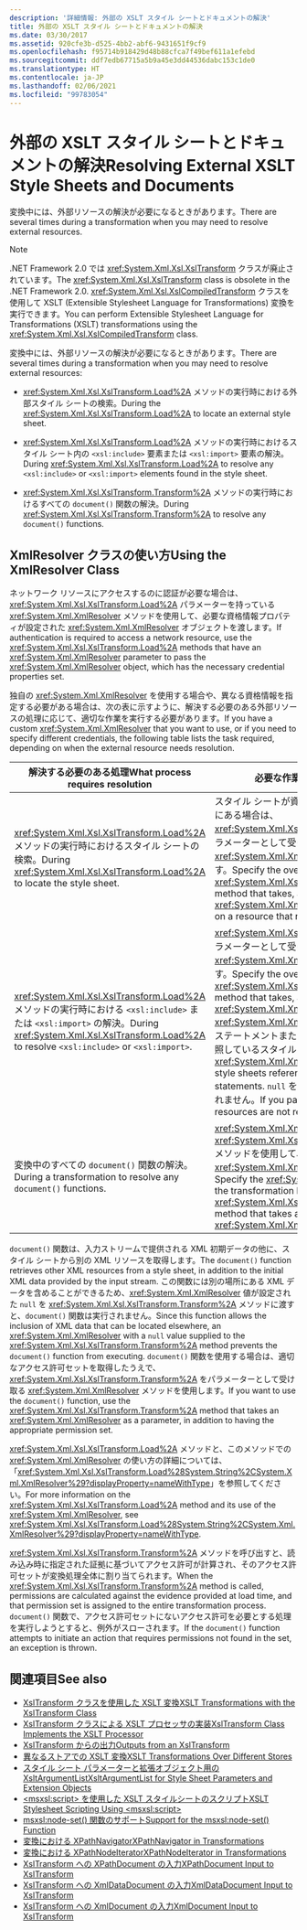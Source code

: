 ```yaml
---
description: '詳細情報: 外部の XSLT スタイル シートとドキュメントの解決'
title: 外部の XSLT スタイル シートとドキュメントの解決
ms.date: 03/30/2017
ms.assetid: 920cfe3b-d525-4bb2-abf6-9431651f9cf9
ms.openlocfilehash: f95714b918429d48b88cfca7f49bef611a1efebd
ms.sourcegitcommit: ddf7edb67715a5b9a45e3dd44536dabc153c1de0
ms.translationtype: HT
ms.contentlocale: ja-JP
ms.lasthandoff: 02/06/2021
ms.locfileid: "99783054"
---
```

# <a name="resolving-external-xslt-style-sheets-and-documents"></a><span data-ttu-id="20c70-103">外部の XSLT スタイル シートとドキュメントの解決</span><span class="sxs-lookup"><span data-stu-id="20c70-103">Resolving External XSLT Style Sheets and Documents</span></span>

<span data-ttu-id="20c70-104">変換中には、外部リソースの解決が必要になるときがあります。</span><span class="sxs-lookup"><span data-stu-id="20c70-104">There are several times during a transformation when you may need to resolve external resources.</span></span>  
  
> [!NOTE]
> <span data-ttu-id="20c70-105">.NET Framework 2.0 では <xref:System.Xml.Xsl.XslTransform> クラスが廃止されています。</span><span class="sxs-lookup"><span data-stu-id="20c70-105">The <xref:System.Xml.Xsl.XslTransform> class is obsolete in the .NET Framework 2.0.</span></span> <span data-ttu-id="20c70-106"><xref:System.Xml.Xsl.XslCompiledTransform> クラスを使用して XSLT (Extensible Stylesheet Language for Transformations) 変換を実行できます。</span><span class="sxs-lookup"><span data-stu-id="20c70-106">You can perform Extensible Stylesheet Language for Transformations (XSLT) transformations using the <xref:System.Xml.Xsl.XslCompiledTransform> class.</span></span>  
  
 <span data-ttu-id="20c70-107">変換中には、外部リソースの解決が必要になるときがあります。</span><span class="sxs-lookup"><span data-stu-id="20c70-107">There are several times during a transformation when you may need to resolve external resources:</span></span>  
  
- <span data-ttu-id="20c70-108"><xref:System.Xml.Xsl.XslTransform.Load%2A> メソッドの実行時における外部スタイル シートの検索。</span><span class="sxs-lookup"><span data-stu-id="20c70-108">During the <xref:System.Xml.Xsl.XslTransform.Load%2A> to locate an external style sheet.</span></span>  
  
- <span data-ttu-id="20c70-109"><xref:System.Xml.Xsl.XslTransform.Load%2A> メソッドの実行時におけるスタイル シート内の `<xsl:include>` 要素または `<xsl:import>` 要素の解決。</span><span class="sxs-lookup"><span data-stu-id="20c70-109">During <xref:System.Xml.Xsl.XslTransform.Load%2A> to resolve any `<xsl:include>` or `<xsl:import>` elements found in the style sheet.</span></span>  
  
- <span data-ttu-id="20c70-110"><xref:System.Xml.Xsl.XslTransform.Transform%2A> メソッドの実行時におけるすべての `document()` 関数の解決。</span><span class="sxs-lookup"><span data-stu-id="20c70-110">During <xref:System.Xml.Xsl.XslTransform.Transform%2A> to resolve any `document()` functions.</span></span>  
  
## <a name="using-the-xmlresolver-class"></a><span data-ttu-id="20c70-111">XmlResolver クラスの使い方</span><span class="sxs-lookup"><span data-stu-id="20c70-111">Using the XmlResolver Class</span></span>  

 <span data-ttu-id="20c70-112">ネットワーク リソースにアクセスするのに認証が必要な場合は、<xref:System.Xml.Xsl.XslTransform.Load%2A> パラメーターを持っている <xref:System.Xml.XmlResolver> メソッドを使用して、必要な資格情報プロパティが設定された <xref:System.Xml.XmlResolver> オブジェクトを渡します。</span><span class="sxs-lookup"><span data-stu-id="20c70-112">If authentication is required to access a network resource, use the <xref:System.Xml.Xsl.XslTransform.Load%2A> methods that have an <xref:System.Xml.XmlResolver> parameter to pass the <xref:System.Xml.XmlResolver> object, which has the necessary credential properties set.</span></span>  
  
 <span data-ttu-id="20c70-113">独自の <xref:System.Xml.XmlResolver> を使用する場合や、異なる資格情報を指定する必要がある場合は、次の表に示すように、解決する必要のある外部リソースの処理に応じて、適切な作業を実行する必要があります。</span><span class="sxs-lookup"><span data-stu-id="20c70-113">If you have a custom <xref:System.Xml.XmlResolver> that you want to use, or if you need to specify different credentials, the following table lists the task required, depending on when the external resource needs resolution.</span></span>  
  
|<span data-ttu-id="20c70-114">解決する必要のある処理</span><span class="sxs-lookup"><span data-stu-id="20c70-114">What process requires resolution</span></span>|<span data-ttu-id="20c70-115">必要な作業タスク</span><span class="sxs-lookup"><span data-stu-id="20c70-115">Task required</span></span>|  
|--------------------------------------|-------------------|  
|<span data-ttu-id="20c70-116"><xref:System.Xml.Xsl.XslTransform.Load%2A> メソッドの実行時におけるスタイル シートの検索。</span><span class="sxs-lookup"><span data-stu-id="20c70-116">During <xref:System.Xml.Xsl.XslTransform.Load%2A> to locate the style sheet.</span></span>|<span data-ttu-id="20c70-117">スタイル シートが資格情報を必要とするリソース上にある場合は、<xref:System.Xml.Xsl.XslTransform.Load%2A> をパラメーターとして受け取るオーバーロードされた <xref:System.Xml.XmlResolver> メソッドを指定します。</span><span class="sxs-lookup"><span data-stu-id="20c70-117">Specify the overloaded <xref:System.Xml.Xsl.XslTransform.Load%2A> method that takes, as a parameter, an <xref:System.Xml.XmlResolver> if the style sheet is on a resource that requires credentials.</span></span>|  
|<span data-ttu-id="20c70-118"><xref:System.Xml.Xsl.XslTransform.Load%2A> メソッドの実行時における `<xsl:include>` または `<xsl:import>` の解決。</span><span class="sxs-lookup"><span data-stu-id="20c70-118">During <xref:System.Xml.Xsl.XslTransform.Load%2A> to resolve `<xsl:include>` or `<xsl:import>`.</span></span>|<span data-ttu-id="20c70-119"><xref:System.Xml.Xsl.XslTransform.Load%2A> をパラメーターとして受け取るオーバーロードされた <xref:System.Xml.XmlResolver> メソッドを指定します。</span><span class="sxs-lookup"><span data-stu-id="20c70-119">Specify the overloaded <xref:System.Xml.Xsl.XslTransform.Load%2A> method that takes, as a parameter, an <xref:System.Xml.XmlResolver>.</span></span> <span data-ttu-id="20c70-120"><xref:System.Xml.XmlResolver> を使用して、`import` ステートメントまたは `include` ステートメントが参照しているスタイル シートを読み込みます。</span><span class="sxs-lookup"><span data-stu-id="20c70-120">The <xref:System.Xml.XmlResolver> is used to load the style sheets referenced by the `import` or `include` statements.</span></span> <span data-ttu-id="20c70-121">`null` を渡すと、外部リソースは解決されません。</span><span class="sxs-lookup"><span data-stu-id="20c70-121">If you pass in `null`, the external resources are not resolved.</span></span>|  
|<span data-ttu-id="20c70-122">変換中のすべての `document()` 関数の解決。</span><span class="sxs-lookup"><span data-stu-id="20c70-122">During a transformation to resolve any `document()` functions.</span></span>|<span data-ttu-id="20c70-123"><xref:System.Xml.XmlResolver> 引数を受け取る <xref:System.Xml.Xsl.XslTransform.Transform%2A> メソッドを使用して、変換中に <xref:System.Xml.XmlResolver> を指定します。</span><span class="sxs-lookup"><span data-stu-id="20c70-123">Specify the <xref:System.Xml.XmlResolver> during the transformation by using the <xref:System.Xml.Xsl.XslTransform.Transform%2A> method that takes an <xref:System.Xml.XmlResolver> argument.</span></span>|  
  
 <span data-ttu-id="20c70-124">`document()` 関数は、入力ストリームで提供される XML 初期データの他に、スタイル シートから別の XML リソースを取得します。</span><span class="sxs-lookup"><span data-stu-id="20c70-124">The `document()` function retrieves other XML resources from a style sheet, in addition to the initial XML data provided by the input stream.</span></span> <span data-ttu-id="20c70-125">この関数には別の場所にある XML データを含めることができるため、<xref:System.Xml.XmlResolver> 値が設定された `null` を <xref:System.Xml.Xsl.XslTransform.Transform%2A> メソッドに渡すと、`document()` 関数は実行されません。</span><span class="sxs-lookup"><span data-stu-id="20c70-125">Since this function allows the inclusion of XML data that can be located elsewhere, an <xref:System.Xml.XmlResolver> with a `null` value supplied to the <xref:System.Xml.Xsl.XslTransform.Transform%2A> method prevents the `document()` function from executing.</span></span> <span data-ttu-id="20c70-126">`document()` 関数を使用する場合は、適切なアクセス許可セットを取得したうえで、<xref:System.Xml.Xsl.XslTransform.Transform%2A> をパラメーターとして受け取る <xref:System.Xml.XmlResolver> メソッドを使用します。</span><span class="sxs-lookup"><span data-stu-id="20c70-126">If you want to use the `document()` function, use the <xref:System.Xml.Xsl.XslTransform.Transform%2A> method that takes an <xref:System.Xml.XmlResolver> as a parameter, in addition to having the appropriate permission set.</span></span>  
  
 <span data-ttu-id="20c70-127"><xref:System.Xml.Xsl.XslTransform.Load%2A> メソッドと、このメソッドでの <xref:System.Xml.XmlResolver> の使い方の詳細については、「<xref:System.Xml.Xsl.XslTransform.Load%28System.String%2CSystem.Xml.XmlResolver%29?displayProperty=nameWithType>」を参照してください。</span><span class="sxs-lookup"><span data-stu-id="20c70-127">For more information on the <xref:System.Xml.Xsl.XslTransform.Load%2A> method and its use of the <xref:System.Xml.XmlResolver>, see <xref:System.Xml.Xsl.XslTransform.Load%28System.String%2CSystem.Xml.XmlResolver%29?displayProperty=nameWithType>.</span></span>  
  
 <span data-ttu-id="20c70-128"><xref:System.Xml.Xsl.XslTransform.Transform%2A> メソッドを呼び出すと、読み込み時に指定された証拠に基づいてアクセス許可が計算され、そのアクセス許可セットが変換処理全体に割り当てられます。</span><span class="sxs-lookup"><span data-stu-id="20c70-128">When the <xref:System.Xml.Xsl.XslTransform.Transform%2A> method is called, permissions are calculated against the evidence provided at load time, and that permission set is assigned to the entire transformation process.</span></span> <span data-ttu-id="20c70-129">`document()` 関数で、アクセス許可セットにないアクセス許可を必要とする処理を実行しようとすると、例外がスローされます。</span><span class="sxs-lookup"><span data-stu-id="20c70-129">If the `document()` function attempts to initiate an action that requires permissions not found in the set, an exception is thrown.</span></span>  
  
## <a name="see-also"></a><span data-ttu-id="20c70-130">関連項目</span><span class="sxs-lookup"><span data-stu-id="20c70-130">See also</span></span>

- [<span data-ttu-id="20c70-131">XslTransform クラスを使用した XSLT 変換</span><span class="sxs-lookup"><span data-stu-id="20c70-131">XSLT Transformations with the XslTransform Class</span></span>](xslt-transformations-with-the-xsltransform-class.md)
- [<span data-ttu-id="20c70-132">XslTransform クラスによる XSLT プロセッサの実装</span><span class="sxs-lookup"><span data-stu-id="20c70-132">XslTransform Class Implements the XSLT Processor</span></span>](xsltransform-class-implements-the-xslt-processor.md)
- [<span data-ttu-id="20c70-133">XslTransform からの出力</span><span class="sxs-lookup"><span data-stu-id="20c70-133">Outputs from an XslTransform</span></span>](outputs-from-an-xsltransform.md)
- [<span data-ttu-id="20c70-134">異なるストアでの XSLT 変換</span><span class="sxs-lookup"><span data-stu-id="20c70-134">XSLT Transformations Over Different Stores</span></span>](xslt-transformations-over-different-stores.md)
- [<span data-ttu-id="20c70-135">スタイル シート パラメーターと拡張オブジェクト用の XsltArgumentList</span><span class="sxs-lookup"><span data-stu-id="20c70-135">XsltArgumentList for Style Sheet Parameters and Extension Objects</span></span>](xsltargumentlist-for-style-sheet-parameters-and-extension-objects.md)
- [<span data-ttu-id="20c70-136">\<msxsl:script> を使用した XSLT スタイルシートのスクリプト</span><span class="sxs-lookup"><span data-stu-id="20c70-136">XSLT Stylesheet Scripting Using \<msxsl:script></span></span>](xslt-stylesheet-scripting-using-msxsl-script.md)
- [<span data-ttu-id="20c70-137">msxsl:node-set() 関数のサポート</span><span class="sxs-lookup"><span data-stu-id="20c70-137">Support for the msxsl:node-set() Function</span></span>](support-for-the-msxsl-node-set-function.md)
- [<span data-ttu-id="20c70-138">変換における XPathNavigator</span><span class="sxs-lookup"><span data-stu-id="20c70-138">XPathNavigator in Transformations</span></span>](xpathnavigator-in-transformations.md)
- [<span data-ttu-id="20c70-139">変換における XPathNodeIterator</span><span class="sxs-lookup"><span data-stu-id="20c70-139">XPathNodeIterator in Transformations</span></span>](xpathnodeiterator-in-transformations.md)
- [<span data-ttu-id="20c70-140">XslTransform への XPathDocument の入力</span><span class="sxs-lookup"><span data-stu-id="20c70-140">XPathDocument Input to XslTransform</span></span>](xpathdocument-input-to-xsltransform.md)
- [<span data-ttu-id="20c70-141">XslTransform への XmlDataDocument の入力</span><span class="sxs-lookup"><span data-stu-id="20c70-141">XmlDataDocument Input to XslTransform</span></span>](xmldatadocument-input-to-xsltransform.md)
- [<span data-ttu-id="20c70-142">XslTransform への XmlDocument の入力</span><span class="sxs-lookup"><span data-stu-id="20c70-142">XmlDocument Input to XslTransform</span></span>](xmldocument-input-to-xsltransform.md)
